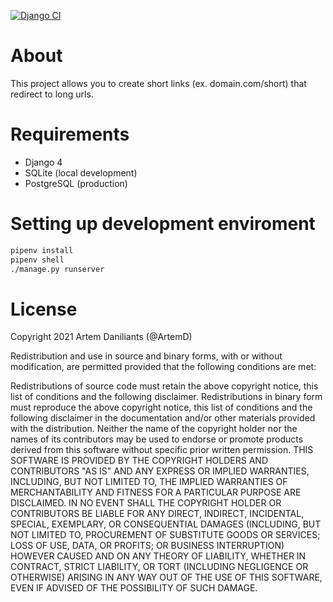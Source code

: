 [![Django CI](https://github.com/ArtemD/bitly-simple-clone/actions/workflows/django.yml/badge.svg)](https://github.com/ArtemD/bitly-simple-clone/actions/workflows/django.yml)
# About

This project allows you to create short links (ex. domain.com/short) that redirect to long urls.

# Requirements

- Django 4
- SQLite (local development)
- PostgreSQL (production)

# Setting up development enviroment

```bash
pipenv install
pipenv shell
./manage.py runserver
```

# License

Copyright 2021 Artem Daniliants (@ArtemD)

Redistribution and use in source and binary forms, with or without modification, are permitted provided that the following conditions are met:

Redistributions of source code must retain the above copyright notice, this list of conditions and the following disclaimer.
Redistributions in binary form must reproduce the above copyright notice, this list of conditions and the following disclaimer in the documentation and/or other materials provided with the distribution.
Neither the name of the copyright holder nor the names of its contributors may be used to endorse or promote products derived from this software without specific prior written permission.
THIS SOFTWARE IS PROVIDED BY THE COPYRIGHT HOLDERS AND CONTRIBUTORS "AS IS" AND ANY EXPRESS OR IMPLIED WARRANTIES, INCLUDING, BUT NOT LIMITED TO, THE IMPLIED WARRANTIES OF MERCHANTABILITY AND FITNESS FOR A PARTICULAR PURPOSE ARE DISCLAIMED. IN NO EVENT SHALL THE COPYRIGHT HOLDER OR CONTRIBUTORS BE LIABLE FOR ANY DIRECT, INDIRECT, INCIDENTAL, SPECIAL, EXEMPLARY, OR CONSEQUENTIAL DAMAGES (INCLUDING, BUT NOT LIMITED TO, PROCUREMENT OF SUBSTITUTE GOODS OR SERVICES; LOSS OF USE, DATA, OR PROFITS; OR BUSINESS INTERRUPTION) HOWEVER CAUSED AND ON ANY THEORY OF LIABILITY, WHETHER IN CONTRACT, STRICT LIABILITY, OR TORT (INCLUDING NEGLIGENCE OR OTHERWISE) ARISING IN ANY WAY OUT OF THE USE OF THIS SOFTWARE, EVEN IF ADVISED OF THE POSSIBILITY OF SUCH DAMAGE.